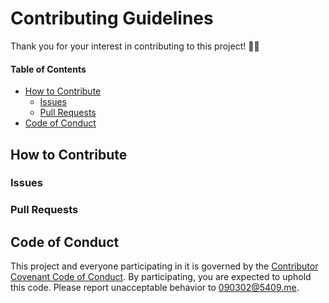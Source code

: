 # Contributing Guidelines

Thank you for your interest in contributing to this project! 🥳🎉

#### Table of Contents

- [How to Contribute](#how-to-contribute)
  - [Issues](#issues)
  - [Pull Requests](#pull-requests)
- [Code of Conduct](#code-of-conduct)

## How to Contribute

### Issues

### Pull Requests

## Code of Conduct

This project and everyone participating in it is governed by the
[Contributor Covenant Code of Conduct](CODE_OF_CONDUCT.md). By participating,
you are expected to uphold this code. Please report unacceptable behavior to
<090302@5409.me>.
